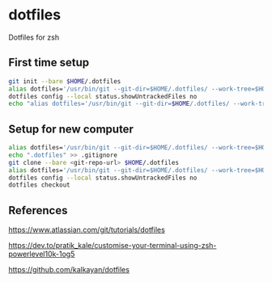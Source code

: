 # dotfiles
Dotfiles for zsh

## First time setup

```zsh
git init --bare $HOME/.dotfiles
alias dotfiles='/usr/bin/git --git-dir=$HOME/.dotfiles/ --work-tree=$HOME'
dotfiles config --local status.showUntrackedFiles no
echo "alias dotfiles='/usr/bin/git --git-dir=$HOME/.dotfiles/ --work-tree=$HOME'" >> $HOME/.bashrc
```

## Setup for new computer

```zsh
alias dotfiles='/usr/bin/git --git-dir=$HOME/.dotfiles/ --work-tree=$HOME'
echo ".dotfiles" >> .gitignore
git clone --bare <git-repo-url> $HOME/.dotfiles
alias dotfiles='/usr/bin/git --git-dir=$HOME/.dotfiles/ --work-tree=$HOME'
dotfiles config --local status.showUntrackedFiles no
dotfiles checkout
```

## References

https://www.atlassian.com/git/tutorials/dotfiles

https://dev.to/pratik_kale/customise-your-terminal-using-zsh-powerlevel10k-1og5

https://github.com/kalkayan/dotfiles
